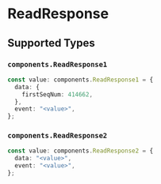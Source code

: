# ReadResponse


## Supported Types

### `components.ReadResponse1`

```typescript
const value: components.ReadResponse1 = {
  data: {
    firstSeqNum: 414662,
  },
  event: "<value>",
};
```

### `components.ReadResponse2`

```typescript
const value: components.ReadResponse2 = {
  data: "<value>",
  event: "<value>",
};
```

